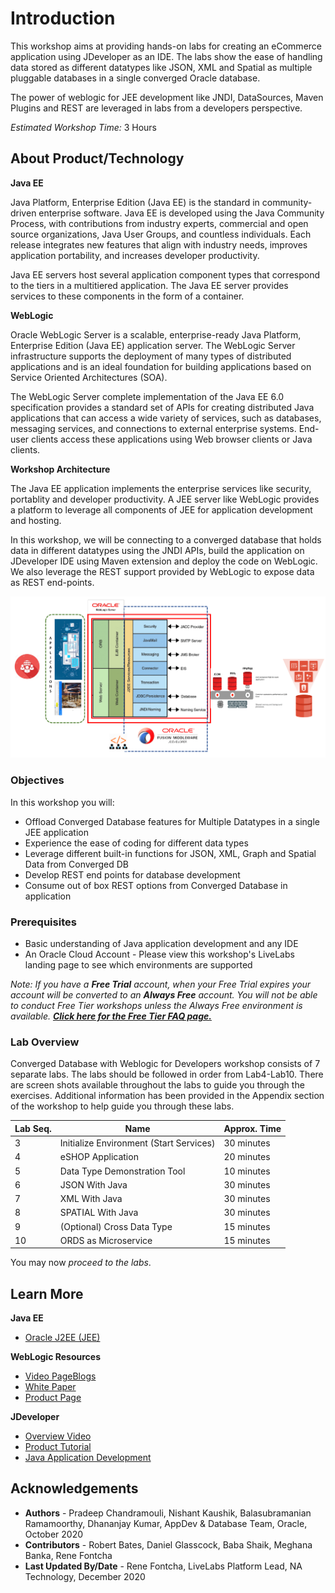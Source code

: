 # Introduction

This workshop aims at providing hands-on labs for creating an eCommerce application using JDeveloper as an IDE. The labs show the ease of handling data stored as different datatypes like JSON, XML and Spatial as multiple pluggable databases in a single converged Oracle database.

The power of weblogic for JEE development like JNDI, DataSources, Maven Plugins and REST are leveraged in labs from a developers perspective.

*Estimated Workshop Time:* 3 Hours

## About Product/Technology
**Java EE**

Java Platform, Enterprise Edition (Java EE) is the standard in community-driven enterprise software. Java EE is developed using the Java Community Process, with contributions from industry experts, commercial and open source organizations, Java User Groups, and countless individuals. Each release integrates new features that align with industry needs, improves application portability, and increases developer productivity.

Java EE servers host several application component types that correspond to the tiers in a multitiered application. The Java EE server provides services to these components in the form of a container.

**WebLogic**

Oracle WebLogic Server is a scalable, enterprise-ready Java Platform, Enterprise Edition (Java EE) application server. The WebLogic Server infrastructure supports the deployment of many types of distributed applications and is an ideal foundation for building applications based on Service Oriented Architectures (SOA).

The WebLogic Server complete implementation of the Java EE 6.0 specification provides a standard set of APIs for creating distributed Java applications that can access a wide variety of services, such as databases, messaging services, and connections to external enterprise systems. End-user clients access these applications using Web browser clients or Java clients.

**Workshop Architecture**

The Java EE application implements the enterprise services like security, portablity and developer productivity. A JEE server like WebLogic provides a platform to leverage all components of JEE for application development and hosting.

In this workshop, we will be connecting to a converged database that holds data in different datatypes using the JNDI APIs, build the application on JDeveloper IDE using Maven extension and deploy the code on WebLogic. We also leverage the REST support provided by WebLogic to expose data as REST end-points.

![](./images/wls-cdb-lab-architecture.png " ")

### Objectives

In this workshop you will:
* Offload Converged Database features for Multiple Datatypes in a single JEE application
* Experience the ease of coding for different data types
* Leverage different built-in functions for JSON, XML, Graph and Spatial Data from Converged DB
* Develop REST end points for database development
* Consume out of box REST options from Converged Database in application

### Prerequisites

* Basic understanding of Java application development and any IDE
* An Oracle Cloud Account - Please view this workshop's LiveLabs landing page to see which environments are supported

*Note: If you have a **Free Trial** account, when your Free Trial expires your account will be converted to an **Always Free** account. You will not be able to conduct Free Tier workshops unless the Always Free environment is available. **[Click here for the Free Tier FAQ page.](https://www.oracle.com/cloud/free/faq.html)***

### Lab Overview

Converged Database with Weblogic for Developers workshop consists of 7 separate labs. The labs should be followed in order from Lab4-Lab10. There are screen shots available throughout the labs to guide you through the exercises.  Additional information has been provided in the Appendix section of the workshop to help guide you through these labs.

| Lab Seq. | Name | Approx. Time |
|--|------------------------------------------------------------|-------------|
| 3 | Initialize Environment (Start Services) | 30 minutes |
| 4 | eSHOP Application | 20 minutes |
| 5 | Data Type Demonstration Tool | 10 minutes |
| 6 | JSON With Java | 30 minutes |
| 7 | XML With Java | 30 minutes |
| 8 | SPATIAL With Java | 30 minutes |
| 9 | (Optional) Cross Data Type | 15 minutes |
| 10 | ORDS as Microservice | 15 minutes |

You may now *proceed to the labs*.

## Learn More

**Java EE**
- [Oracle J2EE (JEE)](https://www.oracle.com/in/java/technologies/java-ee-glance.html)

**WebLogic Resources**
- [Video PageBlogs](https://www.youtube.com/user/OracleWebLogic)
- [White Paper](https://www.oracle.com/middleware/weblogic/resources.html)
- [Product Page](https://www.oracle.com/java/weblogic/)

**JDeveloper**
- [Overview Video](https://www.youtube.com/watch?v=63rnCGawF9w)
- [Product Tutorial](https://docs.oracle.com/cd/E53569_01/tutorials/tut_ide/tut_ide.html)
- [Java Application Development](https://www.oracle.com/application-development/technologies/jdeveloper.html)

## Acknowledgements
- **Authors** - Pradeep Chandramouli, Nishant Kaushik, Balasubramanian Ramamoorthy, Dhananjay Kumar, AppDev & Database Team, Oracle, October 2020
- **Contributors** - Robert Bates, Daniel Glasscock, Baba Shaik, Meghana Banka, Rene Fontcha
- **Last Updated By/Date** - Rene Fontcha, LiveLabs Platform Lead, NA Technology, December 2020


